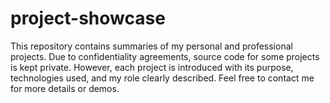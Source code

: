 # project-showcase
This repository contains summaries of my personal and professional projects. Due to confidentiality agreements, source code for some projects is kept private. However, each project is introduced with its purpose, technologies used, and my role clearly described. Feel free to contact me for more details or demos.
